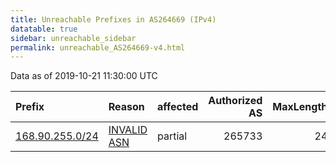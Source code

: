 ```yaml
---
title: Unreachable Prefixes in AS264669 (IPv4)
datatable: true
sidebar: unreachable_sidebar
permalink: unreachable_AS264669-v4.html
---
```


Data as of 2019-10-21 11:30:00 UTC


<div class="datatable-begin"></div>

| Prefix                                                   | Reason                                                                                                  | affected   |   Authorized AS |   MaxLength | Anchor                                         |   unreachable /24s |
|:---------------------------------------------------------|:--------------------------------------------------------------------------------------------------------|:-----------|----------------:|------------:|:-----------------------------------------------|-------------------:|
| [168.90.255.0/24](https://stat.ripe.net/168.90.255.0/24) | [INVALID ASN](https://rpki-validator.ripe.net/announcement-preview?asn=AS264669&prefix=168.90.255.0/24) | partial    |          265733 |          24 | [LACNIC](unreachable_LACNIC_RPKI_Root-v4.html) |                  1 |

<div class="datatable-end"></div>